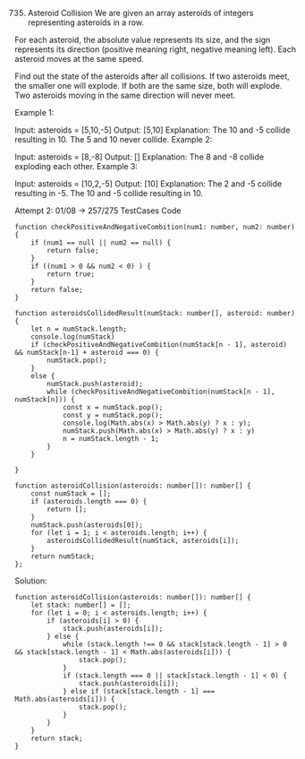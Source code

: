 735. Asteroid Collision
We are given an array asteroids of integers representing asteroids in a row.

For each asteroid, the absolute value represents its size, and the sign represents its direction (positive meaning right, negative meaning left). Each asteroid moves at the same speed.

Find out the state of the asteroids after all collisions. If two asteroids meet, the smaller one will explode. If both are the same size, both will explode. Two asteroids moving in the same direction will never meet.

Example 1:

Input: asteroids = [5,10,-5] Output: [5,10] Explanation: The 10 and -5 collide resulting in 10. The 5 and 10 never collide. Example 2:

Input: asteroids = [8,-8] Output: [] Explanation: The 8 and -8 collide exploding each other. Example 3:

Input: asteroids = [10,2,-5] Output: [10] Explanation: The 2 and -5 collide resulting in -5. The 10 and -5 collide resulting in 10.


Attempt 2: 01/08 -> 257/275 TestCases
Code 
```
function checkPositiveAndNegativeCombition(num1: number, num2: number) {
    if (num1 == null || num2 == null) {
        return false;
    }
    if ((num1 > 0 && num2 < 0) ) {
        return true;
    }
    return false;
}

function asteroidsCollidedResult(numStack: number[], asteroid: number) {
    let n = numStack.length;
    console.log(numStack)
    if (checkPositiveAndNegativeCombition(numStack[n - 1], asteroid) && numStack[n-1] + asteroid === 0) {
        numStack.pop();
    }
    else {
        numStack.push(asteroid);
        while (checkPositiveAndNegativeCombition(numStack[n - 1], numStack[n])) {
            const x = numStack.pop();
            const y = numStack.pop();
            console.log(Math.abs(x) > Math.abs(y) ? x : y);
            numStack.push(Math.abs(x) > Math.abs(y) ? x : y)
            n = numStack.length - 1;
        }
    }

}

function asteroidCollision(asteroids: number[]): number[] {
    const numStack = [];
    if (asteroids.length === 0) {
        return [];
    }
    numStack.push(asteroids[0]);
    for (let i = 1; i < asteroids.length; i++) {
        asteroidsCollidedResult(numStack, asteroids[i]);
    }
    return numStack;
};
```


Solution:

```
function asteroidCollision(asteroids: number[]): number[] {
    let stack: number[] = [];
    for (let i = 0; i < asteroids.length; i++) {
        if (asteroids[i] > 0) {
            stack.push(asteroids[i]);
        } else {
            while (stack.length !== 0 && stack[stack.length - 1] > 0 && stack[stack.length - 1] < Math.abs(asteroids[i])) {
                stack.pop();
            }
            if (stack.length === 0 || stack[stack.length - 1] < 0) {
                stack.push(asteroids[i]);
            } else if (stack[stack.length - 1] === Math.abs(asteroids[i])) {
                stack.pop();
            }
        }
    }
    return stack;
}
```

